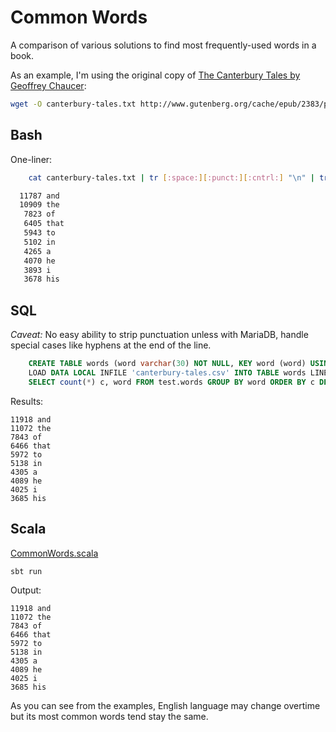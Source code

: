 Common Words
============

A comparison of various solutions to find most frequently-used words in a book.

As an example, I'm using the original copy of [The Canterbury Tales by Geoffrey Chaucer](http://www.gutenberg.org/ebooks/2383):

```bash
wget -O canterbury-tales.txt http://www.gutenberg.org/cache/epub/2383/pg2383.txt 
```

Bash
----

One-liner:

```bash
    cat canterbury-tales.txt | tr [:space:][:punct:][:cntrl:] "\n" | tr [:upper:] [:lower:] | grep -v  -e "^$"  | sort | uniq -c | sort -nr | head -10
```


```bash
  11787 and
  10909 the
   7823 of
   6405 that
   5943 to
   5102 in
   4265 a
   4070 he
   3893 i
   3678 his
```

SQL
---

*Caveat:* No easy ability to strip punctuation unless with MariaDB, handle special cases like hyphens at the end of the line.

```sql
    CREATE TABLE words (word varchar(30) NOT NULL, KEY word (word) USING BTREE);
    LOAD DATA LOCAL INFILE 'canterbury-tales.csv' INTO TABLE words LINES TERMINATED BY ' ';
    SELECT count(*) c, word FROM test.words GROUP BY word ORDER BY c DESC LIMIT 10;
```

Results:
```
11918 and
11072 the
7843 of
6466 that
5972 to
5138 in
4305 a
4089 he
4025 i
3685 his
```

Scala
-----

[CommonWords.scala](common-words/blob/master/src/main/scala/org/commonwords/CommonWords.scala)

    sbt run

Output:

```
11918 and
11072 the
7843 of
6466 that
5972 to
5138 in
4305 a
4089 he
4025 i
3685 his
```

As you can see from the examples, English language may change overtime but its most common words tend stay the same.